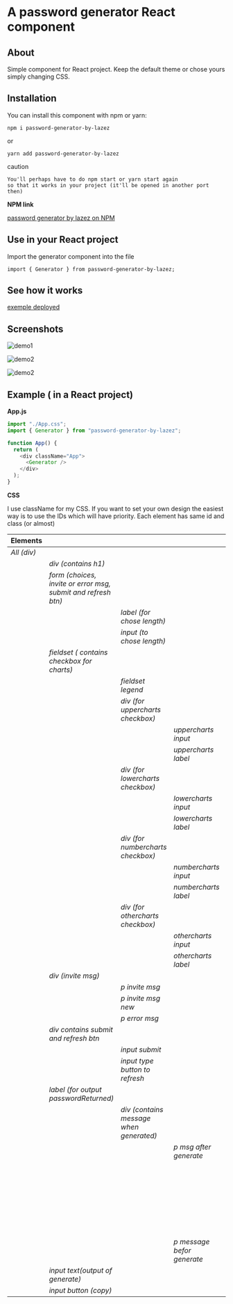 # A password generator React component

## About

Simple component for React project.
Keep the default theme or chose yours simply changing CSS.

## Installation

You can install this component with npm or yarn:

    npm i password-generator-by-lazez

or

    yarn add password-generator-by-lazez

caution

    You'll perhaps have to do npm start or yarn start again
    so that it works in your project (it'll be opened in another port then)

**NPM link**

[password generator by lazez on NPM](https://www.npmjs.com/package/password-generator-by-lazez)

## Use in your React project

Import the generator component into the file

    import { Generator } from password-generator-by-lazez;

## See how it works

[exemple deployed](https://password-generator-by-lazez.netlify.app/)

## Screenshots

![demo1](https://raw.githubusercontent.com//LazezBZH/passwords-component/master/src/docs/password1.png)

![demo2](https://raw.githubusercontent.com//LazezBZH/passwords-component/master/src/docs/password2.png)

![demo2](https://raw.githubusercontent.com//LazezBZH/passwords-component/master/src/docs/password2.png)

## Example ( in a React project)

**App.js**

```js
import "./App.css";
import { Generator } from "password-generator-by-lazez";

function App() {
  return (
    <div className="App">
      <Generator />
    </div>
  );
}
```

**CSS**

I use className for my CSS.
If you want to set your own design the easiest way is to use the IDs which will have priority.
Each element has same id and class (or almost)

| **Elements** |                                                               |                                         |                            |                           | **ClassName**         | **id**                |
| ------------ | ------------------------------------------------------------- | --------------------------------------- | -------------------------- | ------------------------- | --------------------- | --------------------- |
| _All (div)_  |                                                               |                                         |                            |                           | container             | container             |
|              | _div (contains h1)_                                           |                                         |                            |                           | title                 | title                 |
|              | _form (choices, invite or error msg, submit and refresh btn)_ |                                         |                            |                           | myForm                | myForm                |
|              |                                                               | _label (for chose length)_              |                            |                           | lengthLabel           | lengthLabel           |
|              |                                                               | _input (to chose length)_               |                            |                           | lengthInput           | lengthInput           |
|              | _fieldset ( contains checkbox for charts)_                    |                                         |                            |                           | fieldset              | fieldset              |
|              |                                                               | _fieldset legend_                       |                            |                           | fieldsetLegend        | fieldsetLegend        |
|              |                                                               | _div (for uppercharts checkbox)_        |                            |                           | fieldsetdiv           | fieldsetDivUpper      |
|              |                                                               |                                         | _uppercharts input_        |                           | checkbox              | mustHaveUpper         |
|              |                                                               |                                         | _uppercharts label_        |                           | chartLabel            | chartlabelUpper       |
|              |                                                               | _div (for lowercharts checkbox)_        |                            |                           | fieldsetdiv           | fieldsetDivLower      |
|              |                                                               |                                         | _lowercharts input_        |                           | checkbox              | mustHaveLower         |
|              |                                                               |                                         | _lowercharts label_        |                           | chartLabel            | chartlabelLower       |
|              |                                                               | _div (for numbercharts checkbox)_       |                            |                           | fieldsetdiv           | fieldsetDivNumber     |
|              |                                                               |                                         | _numbercharts input_       |                           | checkbox              | mustHaveNumber        |
|              |                                                               |                                         | _numbercharts label_       |                           | chartLabel            | chartlabelNumber      |
|              |                                                               | _div (for othercharts checkbox)_        |                            |                           | fieldsetdiv           | fieldsetDivOther      |
|              |                                                               |                                         | _othercharts input_        |                           | checkbox              | mustHaveOther         |
|              |                                                               |                                         | _othercharts label_        |                           | chartLabel            | chartlabelOther       |
|              | _div (invite msg)_                                            |                                         |                            |                           | messages              | messages              |
|              |                                                               | _p invite msg_                          |                            |                           | inviteTxt             | inviteTxt             |
|              |                                                               | _p invite msg new_                      |                            |                           | inviteTxtNew          | inviteTxtNew          |
|              |                                                               | _p error msg_                           |                            |                           | errorTxt              | errorTxt              |
|              | _div contains submit and refresh btn_                         |                                         |                            |                           | inputs                | inputs                |
|              |                                                               | _input submit_                          |                            |                           | submit                | submit                |
|              |                                                               | _input type button to refresh_          |                            |                           | refresh               | refresh               |
|              | _label (for output passwordReturned)_                         |                                         |                            |                           | passwordReturnedLabel | passwordReturnedLabel |
|              |                                                               | _div (contains message when generated)_ |                            |                           | messageGenerated      | messageGenerated      |
|              |                                                               |                                         | _p msg after generate_     |                           | messageAfter          | messageAfter          |
|              |                                                               |                                         |                            | _span with chosen length_ | chosenGenerated       | chosenLengthGenerated |
|              |                                                               |                                         |                            | _span with chosen charts_ | chosenGenerated       | chosenChartsGenerated |
|              |                                                               |                                         | _p message befor generate_ |                           | messageBefore         | messageBefore         |
|              | _input text(output of generate)_                              |                                         |                            |                           | passwordReturned      | passwordReturned      |
|              | _input button (copy)_                                         |                                         |                            |                           | copy                  | copy                  |
